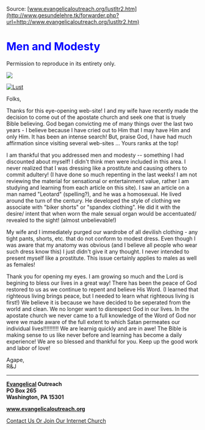 <!--t Men and Modesty t-->
<!--d  d-->

Source: [www.evangelicaloutreach.org/lustltr2.htm](http://www.gesundelehre.tk/forwarder.php?url=http://www.evangelicaloutreach.org/lustltr2.htm)

# <font color="blue">Men and Modesty</font>

Permission to reproduce in its entirety only.

![](../../files/pictures/006.gif)

[![Lust](../s7.addthis.com/static/btn/v2/lg-share-en.gif)](http://www.addthis.com/bookmark.php?v=250&username=xa-4ce723c86d857fe0)

Folks,

Thanks for this eye-opening web-site! I and my wife have recently made the decision to come out of the apostate church and seek one that is truely Bible believing. God began convicting me of many things over the last two years - I believe because I have cried out to Him that I may have Him and only Him. It has been an intense search! But, praise God, I have had much affirmation since visiting several web-sites ... Yours ranks at the top!

I am thankful that you addressed men and modesty -- something I had discounted about myself! I didn't think men were included in this area. I never realized that I was dressing like a prostitute and causing others to commit adultery! (I have done so much repenting in the last weeks! I am not reviewing the material for sensational or entertainment value, rather I am studying and learning from each article on this site). I saw an article on a man named "Leotard" (spelling?), and he was a homosexual. He lived around the turn of the century. He developed the style of clothing we associate with "biker shorts" or "spandex clothing". He did it with the desire/ intent that when worn the male sexual organ would be accentuated/ revealed to the sight! (almost unbelievable!)

My wife and I immediately purged our wardrobe of all devilish clothing - any tight pants, shorts, etc. that do not conform to modest dress. Even though I was aware that my anatomy was obvious (and I believe all people who wear such dress know this) I just didn't give it any thought. I never intended to present myself like a prostitute. This issue certainly applies to males as well as females!

Thank you for opening my eyes. I am growing so much and the Lord is begining to bless our lives in a great way! There has been the peace of God restored to us as we continue to repent and believe His Word. (I learned that righteous living brings peace, but I needed to learn what righteous living is first!) We believe it is because we have decided to be seperated from the world and clean. We no longer want to disrespect God in our lives. In the apostate church we never came to a full knowledge of the Word of God nor were we made aware of the full extent to which Satan permeates our individual lives!!!!!!!!!! We are learnig quickly and are in awe! The Bible is making sense to us like never before and learning has become a daily experience! We are so blessed and thankful for you. Keep up the good work and labor of love!

Agape,  
R&J

* * *

**[Evangelical](http://www.gesundelehre.tk/forwarder.php?url=http://www.evangelicaloutreach.org/index.html) Outreach**   
**PO Box 265**  
**Washington, PA 15301**

**www.evangelicaloutreach.org**

[Contact Us Or Join Our Internet Church](http://www.gesundelehre.tk/forwarder.php?url=http://www.evangelicaloutreach.org/contact.html)